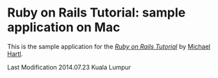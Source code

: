 # Ruby on Rails Tutorial: sample application on Mac
This is the sample application for
the [*Ruby on Rails Tutorial*](http://railstutorial.org/)
by [Michael Hartl](http://michaelhartl.com/).

Last Modification 2014.07.23 Kuala Lumpur